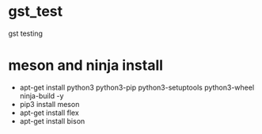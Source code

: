 # gst_test
gst testing
# meson and ninja install
- apt-get install python3 python3-pip python3-setuptools python3-wheel ninja-build -y
- pip3 install meson
- apt-get install flex
- apt-get install bison